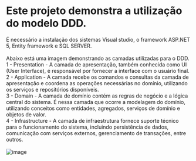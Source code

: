# Este projeto demonstra a utilização do modelo DDD. <br />
É necessário a instalação dos sistemas Visual studio, o framework ASP.NET 5, Entity framework e SQL SERVER.<br />
<br />
Abaixo está uma imagem demonstrando as camadas utilizadas para o DDD. <br />
1 - Presentation - A camada de apresentação, também conhecida como UI (User Interface), é responsável por fornecer a interface com o usuário final. <br />
2 - Application - A camada recebe os comandos e consultas da camada de apresentação e coordena as operações necessárias no domínio, utilizando os serviços e repositórios disponíveis.<br />
3 - Domain - A camada de domínio contém as regras de negócio e a lógica central do sistema. É nessa camada que ocorre a modelagem do domínio, utilizando conceitos como entidades, agregados, serviços de domínio e objetos de valor.<br />
4 - Infrastructure - A camada de infraestrutura fornece suporte técnico para o funcionamento do sistema, incluindo persistência de dados, comunicação com serviços externos, gerenciamento de transações, entre outros.<br />
<br />
![image](https://github.com/GuilhermeSoranzo/ProjetoModeloDDD/assets/49209511/02b736a1-2f14-49c4-a563-7fcc2c9282cd)
